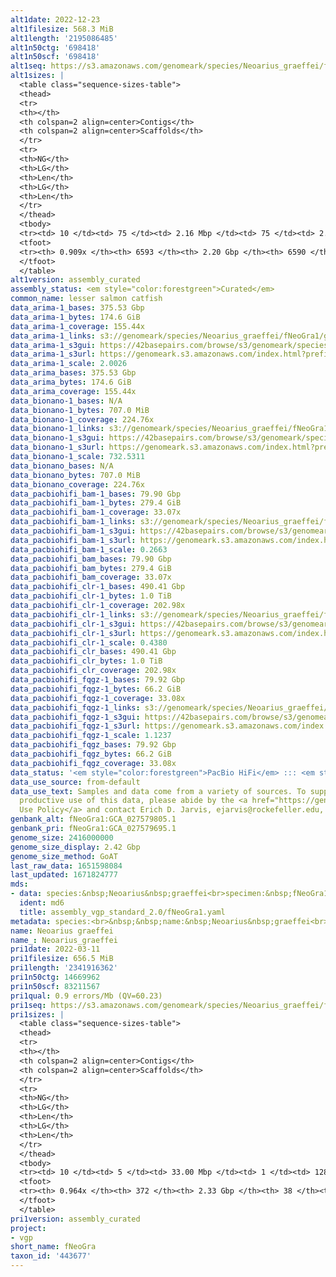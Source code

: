 ```yaml
---
alt1date: 2022-12-23
alt1filesize: 568.3 MiB
alt1length: '2195086485'
alt1n50ctg: '698418'
alt1n50scf: '698418'
alt1seq: https://s3.amazonaws.com/genomeark/species/Neoarius_graeffei/fNeoGra1/assembly_curated/fNeoGra1.alt.cur.20221223.fasta.gz
alt1sizes: |
  <table class="sequence-sizes-table">
  <thead>
  <tr>
  <th></th>
  <th colspan=2 align=center>Contigs</th>
  <th colspan=2 align=center>Scaffolds</th>
  </tr>
  <tr>
  <th>NG</th>
  <th>LG</th>
  <th>Len</th>
  <th>LG</th>
  <th>Len</th>
  </tr>
  </thead>
  <tbody>
  <tr><td> 10 </td><td> 75 </td><td> 2.16 Mbp </td><td> 75 </td><td> 2.16 Mbp </td></tr><tr><td> 20 </td><td> 212 </td><td> 1.50 Mbp </td><td> 212 </td><td> 1.50 Mbp </td></tr><tr><td> 30 </td><td> 398 </td><td> 1.15 Mbp </td><td> 397 </td><td> 1.16 Mbp </td></tr><tr><td> 40 </td><td> 636 </td><td> 0.90 Mbp </td><td> 635 </td><td> 0.90 Mbp </td></tr><tr style="background-color:#cccccc;"><td> 50 </td><td> 941 </td><td> 0.70 Mbp </td><td> 941 </td><td> 0.70 Mbp </td></tr><tr><td> 60 </td><td> 1340 </td><td> 0.52 Mbp </td><td> 1340 </td><td> 0.52 Mbp </td></tr><tr><td> 70 </td><td> 1896 </td><td> 363.19 Kbp </td><td> 1894 </td><td> 363.28 Kbp </td></tr><tr><td> 80 </td><td> 2796 </td><td> 187.70 Kbp </td><td> 2795 </td><td> 187.70 Kbp </td></tr><tr><td> 90 </td><td> 5754 </td><td> 32.88 Kbp </td><td> 5753 </td><td> 32.88 Kbp </td></tr><tr><td> 100 </td><td> 0 </td><td>  </td><td> 0 </td><td>  </td></tr></tbody>
  <tfoot>
  <tr><th> 0.909x </th><th> 6593 </th><th> 2.20 Gbp </th><th> 6590 </th><th> 2.20 Gbp </th></tr>
  </tfoot>
  </table>
alt1version: assembly_curated
assembly_status: <em style="color:forestgreen">Curated</em>
common_name: lesser salmon catfish
data_arima-1_bases: 375.53 Gbp
data_arima-1_bytes: 174.6 GiB
data_arima-1_coverage: 155.44x
data_arima-1_links: s3://genomeark/species/Neoarius_graeffei/fNeoGra1/genomic_data/arima/<br>
data_arima-1_s3gui: https://42basepairs.com/browse/s3/genomeark/species/Neoarius_graeffei/fNeoGra1/genomic_data/arima/
data_arima-1_s3url: https://genomeark.s3.amazonaws.com/index.html?prefix=species/Neoarius_graeffei/fNeoGra1/genomic_data/arima/
data_arima-1_scale: 2.0026
data_arima_bases: 375.53 Gbp
data_arima_bytes: 174.6 GiB
data_arima_coverage: 155.44x
data_bionano-1_bases: N/A
data_bionano-1_bytes: 707.0 MiB
data_bionano-1_coverage: 224.76x
data_bionano-1_links: s3://genomeark/species/Neoarius_graeffei/fNeoGra1/genomic_data/bionano/<br>
data_bionano-1_s3gui: https://42basepairs.com/browse/s3/genomeark/species/Neoarius_graeffei/fNeoGra1/genomic_data/bionano/
data_bionano-1_s3url: https://genomeark.s3.amazonaws.com/index.html?prefix=species/Neoarius_graeffei/fNeoGra1/genomic_data/bionano/
data_bionano-1_scale: 732.5311
data_bionano_bases: N/A
data_bionano_bytes: 707.0 MiB
data_bionano_coverage: 224.76x
data_pacbiohifi_bam-1_bases: 79.90 Gbp
data_pacbiohifi_bam-1_bytes: 279.4 GiB
data_pacbiohifi_bam-1_coverage: 33.07x
data_pacbiohifi_bam-1_links: s3://genomeark/species/Neoarius_graeffei/fNeoGra1/genomic_data/pacbio_hifi/<br>
data_pacbiohifi_bam-1_s3gui: https://42basepairs.com/browse/s3/genomeark/species/Neoarius_graeffei/fNeoGra1/genomic_data/pacbio_hifi/
data_pacbiohifi_bam-1_s3url: https://genomeark.s3.amazonaws.com/index.html?prefix=species/Neoarius_graeffei/fNeoGra1/genomic_data/pacbio_hifi/
data_pacbiohifi_bam-1_scale: 0.2663
data_pacbiohifi_bam_bases: 79.90 Gbp
data_pacbiohifi_bam_bytes: 279.4 GiB
data_pacbiohifi_bam_coverage: 33.07x
data_pacbiohifi_clr-1_bases: 490.41 Gbp
data_pacbiohifi_clr-1_bytes: 1.0 TiB
data_pacbiohifi_clr-1_coverage: 202.98x
data_pacbiohifi_clr-1_links: s3://genomeark/species/Neoarius_graeffei/fNeoGra1/genomic_data/pacbio_hifi/<br>
data_pacbiohifi_clr-1_s3gui: https://42basepairs.com/browse/s3/genomeark/species/Neoarius_graeffei/fNeoGra1/genomic_data/pacbio_hifi/
data_pacbiohifi_clr-1_s3url: https://genomeark.s3.amazonaws.com/index.html?prefix=species/Neoarius_graeffei/fNeoGra1/genomic_data/pacbio_hifi/
data_pacbiohifi_clr-1_scale: 0.4380
data_pacbiohifi_clr_bases: 490.41 Gbp
data_pacbiohifi_clr_bytes: 1.0 TiB
data_pacbiohifi_clr_coverage: 202.98x
data_pacbiohifi_fqgz-1_bases: 79.92 Gbp
data_pacbiohifi_fqgz-1_bytes: 66.2 GiB
data_pacbiohifi_fqgz-1_coverage: 33.08x
data_pacbiohifi_fqgz-1_links: s3://genomeark/species/Neoarius_graeffei/fNeoGra1/genomic_data/pacbio_hifi/<br>
data_pacbiohifi_fqgz-1_s3gui: https://42basepairs.com/browse/s3/genomeark/species/Neoarius_graeffei/fNeoGra1/genomic_data/pacbio_hifi/
data_pacbiohifi_fqgz-1_s3url: https://genomeark.s3.amazonaws.com/index.html?prefix=species/Neoarius_graeffei/fNeoGra1/genomic_data/pacbio_hifi/
data_pacbiohifi_fqgz-1_scale: 1.1237
data_pacbiohifi_fqgz_bases: 79.92 Gbp
data_pacbiohifi_fqgz_bytes: 66.2 GiB
data_pacbiohifi_fqgz_coverage: 33.08x
data_status: '<em style="color:forestgreen">PacBio HiFi</em> ::: <em style="color:forestgreen">Arima</em>'
data_use_source: from-default
data_use_text: Samples and data come from a variety of sources. To support fair and
  productive use of this data, please abide by the <a href="https://genome10k.soe.ucsc.edu/data-use-policies/">Data
  Use Policy</a> and contact Erich D. Jarvis, ejarvis@rockefeller.edu, with any questions.
genbank_alt: fNeoGra1:GCA_027579805.1
genbank_pri: fNeoGra1:GCA_027579695.1
genome_size: 2416000000
genome_size_display: 2.42 Gbp
genome_size_method: GoAT
last_raw_data: 1651598084
last_updated: 1671824777
mds:
- data: species:&nbsp;Neoarius&nbsp;graeffei<br>specimen:&nbsp;fNeoGra1<br>projects:<br>&nbsp;&nbsp;-&nbsp;vgp<br>primary:&nbsp;s3://genomeark/species/Neoarius_graeffei/fNeoGra1/assembly_vgp_standard_2.0/fNeoGra1.pri.asm.20211203.fasta.gz<br>haplotigs:&nbsp;s3://genomeark/species/Neoarius_graeffei/fNeoGra1/assembly_vgp_standard_2.0/fNeoGra1.alt.asm.20211203.fasta.gz<br>hic_bam:&nbsp;s3://genomeark/species/Neoarius_graeffei/fNeoGra1/assembly_vgp_standard_2.0/evaluation/pretext/s2/fNeoGra1_s2.bam<br>pretext:&nbsp;s3://genomeark/species/Neoarius_graeffei/fNeoGra1/assembly_vgp_standard_2.0/evaluation/pretext/s2/fNeoGra1_s2.pretext<br>kmer_spectra_img:&nbsp;s3://genomeark/species/Neoarius_graeffei/fNeoGra1/assembly_vgp_standard_2.0/evaluation/merqury/p/fNeoGra1_images/<br>pipeline:<br>&nbsp;&nbsp;-&nbsp;hifiasm&nbsp;(0.15.4+galaxy0)<br>&nbsp;&nbsp;-&nbsp;purge_dups&nbsp;(1.2.5+galaxy3)<br>&nbsp;&nbsp;-&nbsp;bionano&nbsp;scaffold&nbsp;(3.6.1+galaxy2)<br>&nbsp;&nbsp;-&nbsp;salsa&nbsp;(2.3+galaxy1)<br>notes:&nbsp;smudgeplot&nbsp;images&nbsp;at&nbsp;s3://genomeark/species/Neoarius_graeffei/fNeoGra1/assembly_vgp_standard_2.0/evaluation/smudgeplot/<br>
  ident: md6
  title: assembly_vgp_standard_2.0/fNeoGra1.yaml
metadata: species:<br>&nbsp;&nbsp;name:&nbsp;Neoarius&nbsp;graeffei<br>&nbsp;&nbsp;individuals:<br>&nbsp;&nbsp;-&nbsp;short_name:&nbsp;fNeoGra1<br>&nbsp;&nbsp;short_name:&nbsp;fNeoGra<br>&nbsp;&nbsp;taxon_id:&nbsp;'443677'<br>&nbsp;&nbsp;common_name:&nbsp;lesser&nbsp;salmon&nbsp;catfish<br>&nbsp;&nbsp;genome_size:&nbsp;2416000000<br>&nbsp;&nbsp;genome_size_method:&nbsp;GoAT<br>&nbsp;&nbsp;order:<br>&nbsp;&nbsp;&nbsp;&nbsp;name:&nbsp;Siluriformes<br>&nbsp;&nbsp;family:<br>&nbsp;&nbsp;&nbsp;&nbsp;name:&nbsp;Ariidae<br>&nbsp;&nbsp;project:&nbsp;[&nbsp;vgp&nbsp;]<br>
name: Neoarius graeffei
name_: Neoarius_graeffei
pri1date: 2022-03-11
pri1filesize: 656.5 MiB
pri1length: '2341916362'
pri1n50ctg: 14669962
pri1n50scf: 83211567
pri1qual: 0.9 errors/Mb (QV=60.23)
pri1seq: https://s3.amazonaws.com/genomeark/species/Neoarius_graeffei/fNeoGra1/assembly_curated/fNeoGra1.pri.cur.20220311.fasta.gz
pri1sizes: |
  <table class="sequence-sizes-table">
  <thead>
  <tr>
  <th></th>
  <th colspan=2 align=center>Contigs</th>
  <th colspan=2 align=center>Scaffolds</th>
  </tr>
  <tr>
  <th>NG</th>
  <th>LG</th>
  <th>Len</th>
  <th>LG</th>
  <th>Len</th>
  </tr>
  </thead>
  <tbody>
  <tr><td> 10 </td><td> 5 </td><td> 33.00 Mbp </td><td> 1 </td><td> 128.05 Mbp </td></tr><tr><td> 20 </td><td> 13 </td><td> 23.61 Mbp </td><td> 3 </td><td> 116.86 Mbp </td></tr><tr><td> 30 </td><td> 24 </td><td> 20.98 Mbp </td><td> 6 </td><td> 101.09 Mbp </td></tr><tr><td> 40 </td><td> 37 </td><td> 17.63 Mbp </td><td> 8 </td><td> 94.38 Mbp </td></tr><tr style="background-color:#cccccc;"><td> 50 </td><td> 52 </td><td style="background-color:#88ff88;"> 14.67 Mbp </td><td> 11 </td><td style="background-color:#88ff88;"> 83.21 Mbp </td></tr><tr><td> 60 </td><td> 70 </td><td> 12.08 Mbp </td><td> 14 </td><td> 77.72 Mbp </td></tr><tr><td> 70 </td><td> 94 </td><td> 8.08 Mbp </td><td> 17 </td><td> 70.27 Mbp </td></tr><tr><td> 80 </td><td> 129 </td><td> 5.70 Mbp </td><td> 21 </td><td> 61.23 Mbp </td></tr><tr><td> 90 </td><td> 191 </td><td> 2.34 Mbp </td><td> 25 </td><td> 57.12 Mbp </td></tr><tr><td> 100 </td><td> 0 </td><td>  </td><td> 0 </td><td>  </td></tr></tbody>
  <tfoot>
  <tr><th> 0.964x </th><th> 372 </th><th> 2.33 Gbp </th><th> 38 </th><th> 2.34 Gbp </th></tr>
  </tfoot>
  </table>
pri1version: assembly_curated
project:
- vgp
short_name: fNeoGra
taxon_id: '443677'
---
```


